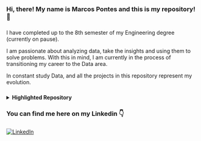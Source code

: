 ### Hi, there! My name is Marcos Pontes and this is my repository! 👋
###
I have completed up to the 8th semester of my Engineering degree (currently on pause). 

I am passionate about analyzing data, take the insights and using them to solve problems. With this in mind, I am currently in the process of transitioning my career to the Data area.

In constant study Data, and all the projects in this repository represent my evolution.

###
<details align="left">
  <summary><strong>Highlighted Repository</strong></summary>

###
- Customer Profile Analysis
###
<a href="https://github.com/marcospontesjunior/analise-perfil-clientes">
<img align="center" src="https://github-readme-stats.vercel.app/api/pin/?username=marcospontesjunior&repo=analise-perfil-clientes&bg_color=000&border_color=30A3DC&show_icons=true&icon_color=FFFFFF&title_color=F28C28&text_color=FFF" />
</a> 

###
- Brazilian Stocks Info
###
<a href="https://github.com/marcospontesjunior/brasil-stocks-info">
<img align="center" src="https://github-readme-stats.vercel.app/api/pin/?username=marcospontesjunior&repo=brasil-stocks-info&bg_color=000&border_color=30A3DC&show_icons=true&icon_color=FFFFFF&title_color=F28C28&&text_color=FFF" />
</a> 

###
- Data Science Bootcamp Project with Python powered by iFood
###
<a href="https://github.com/marcospontesjunior/sistema-bancario-python">
<img align="center" src="https://github-readme-stats.vercel.app/api/pin/?username=marcospontesjunior&repo=sistema-bancario-python&bg_color=000&border_color=30A3DC&show_icons=true&icon_color=FFFFFF&title_color=F28C28&&text_color=FFF" />
</a> </details>

### You can find me here on my Linkedin 👇
###
[![LinkedIn](https://img.shields.io/badge/linkedin-%230077B5.svg?style=for-the-badge&logo=linkedin&logoColor=white&color=black)](https://linkedin.com/in/marcospontesjunior) 
<!-- [![Medium](https://img.shields.io/badge/Medium-12100E?style=for-the-badge&logo=medium&logoColor=white&color=black)](https://medium.com/@marcospntsjunior) -->

<!-- ### Github Stats:
###
![Marcos Github Stats](https://github-readme-stats.vercel.app/api?username=marcospontesjunior\&rank_icon=github&bg_color=000&border_color=30A3DC&show_icons=true&icon_color=FFFFFFC&title_color=FFFFFF&text_color=FFF&include_all_commits=true)
![Marcos Github Stats](https://github-readme-streak-stats.herokuapp.com/?user=marcospontesjunior&bg_color=000&border_color=30A3DC&show_icons=true&icon_color=FFFFFFC&title_color=FFFFFF&text_color=FFF&hide_border=true) 
![Most Used Langs](https://github-readme-stats.vercel.app/api/top-langs/?username=marcospontesjunior&bg_color=000&border_color=30A3DC&show_icons=true&icon_color=FFFFFF&title_color=FFFFFF&text_color=FFF&hide_border=true&include_all_commits=false&count_private=false&layout=compact)

###
[![](https://visitcount.itsvg.in/api?id=marcospontesjunior&icon=5&color=12)](https://visitcount.itsvg.in) -->
